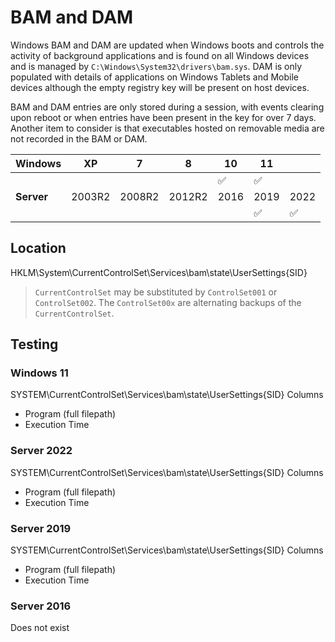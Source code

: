 # BAM and DAM
Windows BAM and DAM are updated when Windows boots and controls the activity of background applications and is found on all Windows devices and is managed by `C:\Windows\System32\drivers\bam.sys`. DAM is only populated with details of applications on Windows Tablets and Mobile devices although the empty registry key will be present on host devices.

BAM and DAM entries are only stored during a session, with events clearing upon reboot or when entries have been present in the key for over 7 days. Another item to consider is that executables hosted on removable media are not recorded in the BAM or DAM.

| Windows    | XP     | 7      | 8      | 10   | 11   |      |
|------------|--------|--------|--------|------|------|------|
|            |       |       |       | ✅    | ✅    |      |
| **Server** | 2003R2 | 2008R2 | 2012R2 | 2016 | 2019 | 2022 |
|            |       |       |       |     | ✅    | ✅    |

## Location
HKLM\System\CurrentControlSet\Services\bam\state\UserSettings\{SID}

> `CurrentControlSet` may be substituted by `ControlSet001` or `ControlSet002`. The `ControlSet00x` are alternating backups of the `CurrentControlSet`.

## Testing

### Windows 11
SYSTEM\CurrentControlSet\Services\bam\state\UserSettings\{SID}
Columns
- Program (full filepath)
- Execution Time

### Server 2022
SYSTEM\CurrentControlSet\Services\bam\state\UserSettings\{SID}
Columns
- Program (full filepath)
- Execution Time

### Server 2019
SYSTEM\CurrentControlSet\Services\bam\state\UserSettings\{SID}
Columns
- Program (full filepath)
- Execution Time

### Server 2016
Does not exist